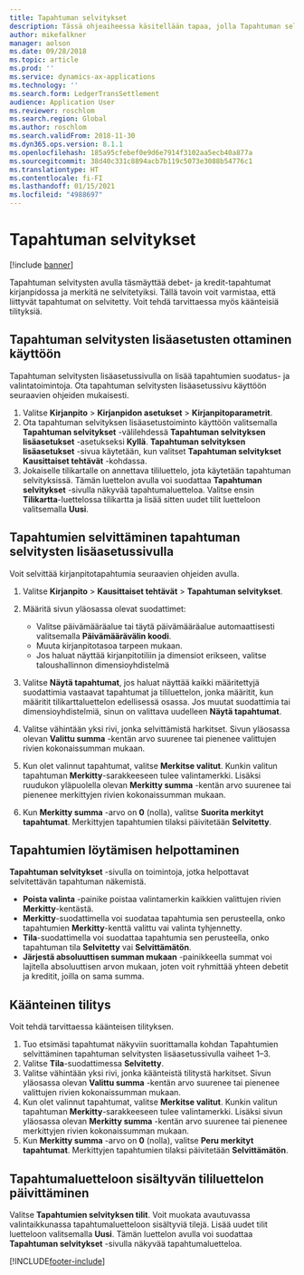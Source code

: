 ```yaml
---
title: Tapahtuman selvitykset
description: Tässä ohjeaiheessa käsitellään tapaa, jolla Tapahtuman selvitykset -sivun avulla selvitetään kirjanpitotapahtumia ja tehdään käänteisiä tilityksiä.
author: mikefalkner
manager: aolson
ms.date: 09/28/2018
ms.topic: article
ms.prod: ''
ms.service: dynamics-ax-applications
ms.technology: ''
ms.search.form: LedgerTransSettlement
audience: Application User
ms.reviewer: roschlom
ms.search.region: Global
ms.author: roschlom
ms.search.validFrom: 2018-11-30
ms.dyn365.ops.version: 8.1.1
ms.openlocfilehash: 185a95cfebef0e9d6e7914f3102aa5ecb40a877a
ms.sourcegitcommit: 38d40c331c8894acb7b119c5073e3088b54776c1
ms.translationtype: HT
ms.contentlocale: fi-FI
ms.lasthandoff: 01/15/2021
ms.locfileid: "4988697"
---
```

# <a name="ledger-settlements"></a>Tapahtuman selvitykset

[!include [banner](../includes/banner.md)]

Tapahtuman selvitysten avulla täsmäyttää debet- ja kredit-tapahtumat kirjanpidossa ja merkitä ne selvitetyiksi. Tällä tavoin voit varmistaa, että liittyvät tapahtumat on selvitetty. Voit tehdä tarvittaessa myös käänteisiä tilityksiä.

## <a name="enable-advanced-ledger-settlements"></a>Tapahtuman selvitysten lisäasetusten ottaminen käyttöön

Tapahtuman selvitysten lisäasetussivulla on lisää tapahtumien suodatus- ja valintatoimintoja. Ota tapahtuman selvitysten lisäasetussivu käyttöön seuraavien ohjeiden mukaisesti.

1. Valitse **Kirjanpito** \> **Kirjanpidon asetukset** \> **Kirjanpitoparametrit**. 
2. Ota tapahtuman selvityksen lisäasetustoiminto käyttöön valitsemalla **Tapahtuman selvitykset** -välilehdessä **Tapahtuman selvityksen lisäasetukset** -asetukseksi **Kyllä**. **Tapahtuman selvityksen lisäasetukset** -sivua käytetään, kun valitset **Tapahtuman selvitykset** **Kausittaiset tehtävät** -kohdassa. 
3. Jokaiselle tilikartalle on annettava tililuettelo, jota käytetään tapahtuman selvityksissä. Tämän luettelon avulla voi suodattaa **Tapahtuman selvitykset** -sivulla näkyvää tapahtumaluetteloa. Valitse ensin **Tilikartta**-luettelossa tilikartta ja lisää sitten uudet tilit luetteloon valitsemalla **Uusi**.

## <a name="settle-transactions-by-using-the-advanced-ledger-settlements-page"></a>Tapahtumien selvittäminen tapahtuman selvitysten lisäasetussivulla

Voit selvittää kirjanpitotapahtumia seuraavien ohjeiden avulla.

1. Valitse **Kirjanpito** \> **Kausittaiset tehtävät** \> **Tapahtuman selvitykset**.
2. Määritä sivun yläosassa olevat suodattimet:

    - Valitse päivämääräalue tai täytä päivämääräalue automaattisesti valitsemalla **Päivämäärävälin koodi**.
    - Muuta kirjanpitotasoa tarpeen mukaan.
    - Jos haluat näyttää kirjanpitotiliin ja dimensiot erikseen, valitse taloushallinnon dimensioyhdistelmä

3. Valitse **Näytä tapahtumat**, jos haluat näyttää kaikki määritettyjä suodattimia vastaavat tapahtumat ja tililuettelon, jonka määritit, kun määritit tilikarttaluettelon edellisessä osassa. Jos muutat suodattimia tai dimensioyhdistelmiä, sinun on valittava uudelleen **Näytä tapahtumat**.
4. Valitse vähintään yksi rivi, jonka selvittämistä harkitset. Sivun yläosassa olevan **Valittu summa** -kentän arvo suurenee tai pienenee valittujen rivien kokonaissumman mukaan.
5. Kun olet valinnut tapahtumat, valitse **Merkitse valitut**. Kunkin valitun tapahtuman **Merkitty**-sarakkeeseen tulee valintamerkki. Lisäksi ruudukon yläpuolella olevan **Merkitty summa** -kentän arvo suurenee tai pienenee merkittyjen rivien kokonaissumman mukaan.
6. Kun **Merkitty summa** -arvo on **0** (nolla), valitse **Suorita merkityt tapahtumat**. Merkittyjen tapahtumien tilaksi päivitetään **Selvitetty**.

## <a name="make-transactions-easier-to-find"></a>Tapahtumien löytämisen helpottaminen

**Tapahtuman selvitykset** -sivulla on toimintoja, jotka helpottavat selvitettävän tapahtuman näkemistä.

- **Poista valinta** -painike poistaa valintamerkin kaikkien valittujen rivien **Merkitty**-kentästä.
- **Merkitty**-suodattimella voi suodataa tapahtumia sen perusteella, onko tapahtumien **Merkitty**-kenttä valittu vai valinta tyhjennetty.
- **Tila**-suodattimella voi suodattaa tapahtumia sen perusteella, onko tapahtuman tila **Selvitetty** vai **Selvittämätön**.
- **Järjestä absoluuttisen summan mukaan** -painikkeella summat voi lajitella absoluuttisen arvon mukaan, joten voit ryhmittää yhteen debetit ja kreditit, joilla on sama summa.

## <a name="reverse-a-settlement"></a>Käänteinen tilitys

Voit tehdä tarvittaessa käänteisen tilityksen.

1. Tuo etsimäsi tapahtumat näkyviin suorittamalla kohdan Tapahtumien selvittäminen tapahtuman selvitysten lisäasetussivulla vaiheet 1–3.
2. Valitse **Tila**-suodattimessa **Selvitetty**.
3. Valitse vähintään yksi rivi, jonka käänteistä tilitystä harkitset. Sivun yläosassa olevan **Valittu summa** -kentän arvo suurenee tai pienenee valittujen rivien kokonaissumman mukaan.
4. Kun olet valinnut tapahtumat, valitse **Merkitse valitut**. Kunkin valitun tapahtuman **Merkitty**-sarakkeeseen tulee valintamerkki. Lisäksi sivun yläosassa olevan **Merkitty summa** -kentän arvo suurenee tai pienenee merkittyjen rivien kokonaissumman mukaan.
5. Kun **Merkitty summa** -arvo on **0** (nolla), valitse **Peru merkityt tapahtumat**. Merkittyjen tapahtumien tilaksi päivitetään **Selvittämätön**.

## <a name="update-the-list-of-accounts-that-are-included-in-the-list-of-transactions"></a>Tapahtumaluetteloon sisältyvän tililuettelon päivittäminen

Valitse **Tapahtumien selvityksen tilit**. Voit muokata avautuvassa valintaikkunassa tapahtumaluetteloon sisältyviä tilejä. Lisää uudet tilit luetteloon valitsemalla **Uusi**. Tämän luettelon avulla voi suodattaa **Tapahtuman selvitykset** -sivulla näkyvää tapahtumaluetteloa.


[!INCLUDE[footer-include](../../includes/footer-banner.md)]